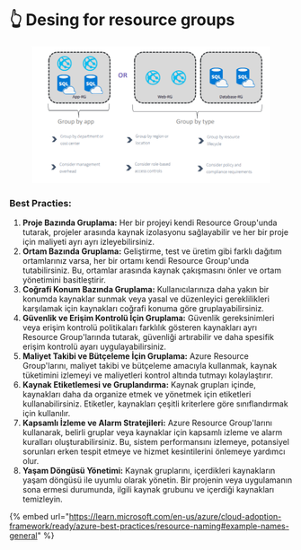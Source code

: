 # 👆 Desing for resource groups

<figure><img src="../.gitbook/assets/image (236).png" alt=""><figcaption></figcaption></figure>

### Best Practies:

1. **Proje Bazında Gruplama:** Her bir projeyi kendi Resource Group'unda tutarak, projeler arasında kaynak izolasyonu sağlayabilir ve her bir proje için maliyeti ayrı ayrı izleyebilirsiniz.
2. **Ortam Bazında Gruplama:** Geliştirme, test ve üretim gibi farklı dağıtım ortamlarınız varsa, her bir ortamı kendi Resource Group'unda tutabilirsiniz. Bu, ortamlar arasında kaynak çakışmasını önler ve ortam yönetimini basitleştirir.
3. **Coğrafi Konum Bazında Gruplama:** Kullanıcılarınıza daha yakın bir konumda kaynaklar sunmak veya yasal ve düzenleyici gereklilikleri karşılamak için kaynakları coğrafi konuma göre gruplayabilirsiniz.
4. **Güvenlik ve Erişim Kontrolü İçin Gruplama:** Güvenlik gereksinimleri veya erişim kontrolü politikaları farklılık gösteren kaynakları ayrı Resource Group'larında tutarak, güvenliği artırabilir ve daha spesifik erişim kontrolü ayarı uygulayabilirsiniz.
5. **Maliyet Takibi ve Bütçeleme İçin Gruplama:** Azure Resource Group'larını, maliyet takibi ve bütçeleme amacıyla kullanmak, kaynak tüketimini izlemeyi ve maliyetleri kontrol altında tutmayı kolaylaştırır.
6. **Kaynak Etiketlemesi ve Gruplandırma:** Kaynak grupları içinde, kaynakları daha da organize etmek ve yönetmek için etiketleri kullanabilirsiniz. Etiketler, kaynakları çeşitli kriterlere göre sınıflandırmak için kullanılır.
7. **Kapsamlı İzleme ve Alarm Stratejileri:** Azure Resource Group'larını kullanarak, belirli gruplar veya kaynaklar için kapsamlı izleme ve alarm kuralları oluşturabilirsiniz. Bu, sistem performansını izlemeye, potansiyel sorunları erken tespit etmeye ve hizmet kesintilerini önlemeye yardımcı olur.
8. **Yaşam Döngüsü Yönetimi:** Kaynak gruplarını, içerdikleri kaynakların yaşam döngüsü ile uyumlu olarak yönetin. Bir projenin veya uygulamanın sona ermesi durumunda, ilgili kaynak grubunu ve içerdiği kaynakları temizleyin.

{% embed url="https://learn.microsoft.com/en-us/azure/cloud-adoption-framework/ready/azure-best-practices/resource-naming#example-names-general" %}

